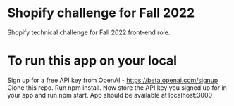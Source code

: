 # Shopify challenge for Fall 2022

Shopify technical challenge for Fall 2022 front-end role.


# To run this app on your local

Sign up for a free API key from OpenAI - https://beta.openai.com/signup
Clone this repo. Run npm install.
Now store the API key you signed up for in your app and run npm start. App should be available at localhost:3000

